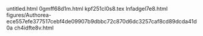 untitled.html
0gmff68d1m.html
kpf251cl0s8.tex
lnfadgel7e8.html
figures/Authorea-ece557efe377517cebf4de09907b9dbbc72c870d6dc3257caf8cd89dcda41d0a
ch4idfte8v.html